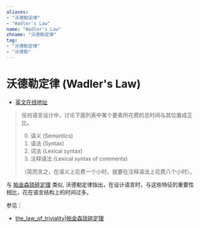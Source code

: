 ```yaml
---
aliases:
- "沃德勒定律"
- "Wadler's Law"
name: "Wadler's Law"
zhname: "沃德勒定律"
tag:
- "沃德勒定律"
- "沃德勒"
---
```


# 沃德勒定律 (Wadler's Law)

- [英文在线地址](https://wiki.haskell.org/Wadler's_Law)

> 任何语言设计中，讨论下面列表中某个要素所花费的总时间与其位置成正比。
>
> 0. 语义 (Semantics)
> 1. 语法 (Syntax)
> 1. 词法 (Lexical syntax)
> 1. 注释语法 (Lexical syntax of comments)
>
> （简而言之，在语义上花费一个小时，就要在注释语法上花费八个小时）。

与 [帕金森琐碎定理](./the_law_of_triviality.md) 类似, 沃德勒定律指出，在设计语言时，与这些特征的重要性相比，花在语言结构上的时间过多。

参见：

- [the_law_of_triviality|帕金森琐碎定理](./the_law_of_triviality.md)

